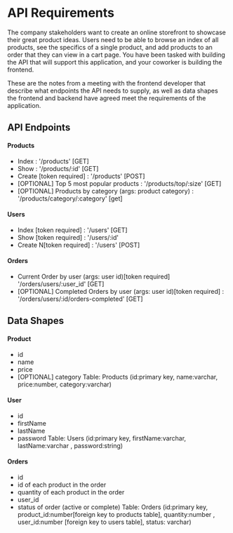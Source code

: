 # API Requirements
The company stakeholders want to create an online storefront to showcase their great product ideas. Users need to be able to browse an index of all products, see the specifics of a single product, and add products to an order that they can view in a cart page. You have been tasked with building the API that will support this application, and your coworker is building the frontend.

These are the notes from a meeting with the frontend developer that describe what endpoints the API needs to supply, as well as data shapes the frontend and backend have agreed meet the requirements of the application. 

## API Endpoints
#### Products
- Index : '/products' [GET]
- Show  : '/products/:id' [GET]
- Create [token required] : '/products' [POST]
- [OPTIONAL] Top 5 most popular products : '/products/top/:size' [GET]
- [OPTIONAL] Products by category (args: product category) : '/products/category/:category' [get]

#### Users
- Index [token required] : '/users' [GET]
- Show [token required] : '/users/:id'
- Create N[token required] : '/users' [POST]

#### Orders
- Current Order by user (args: user id)[token required] '/orders/users/:user_id' [GET]
- [OPTIONAL] Completed Orders by user (args: user id)[token required] : '/orders/users/:id/orders-completed' [GET]
## Data Shapes
#### Product
-  id 
- name
- price
- [OPTIONAL] category
Table: Products (id:primary key, name:varchar, price:number, category:varchar)

#### User
- id
- firstName
- lastName
- password
Table: Users (id:primary key, firstName:varchar, lastName:varchar , password:string)

#### Orders
- id
- id of each product in the order
- quantity of each product in the order
- user_id
- status of order (active or complete)
Table: Orders (id:primary key, product_id:number[foreign key to products table], quantity:number , user_id:number [foreign key to users table], status: varchar)



